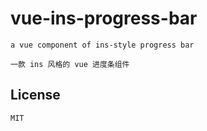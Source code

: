 # vue-ins-progress-bar   
   
`a vue component of ins-style progress bar`   
   
`一款 ins 风格的 vue 进度条组件`   
   
   
## License   
   
`MIT`